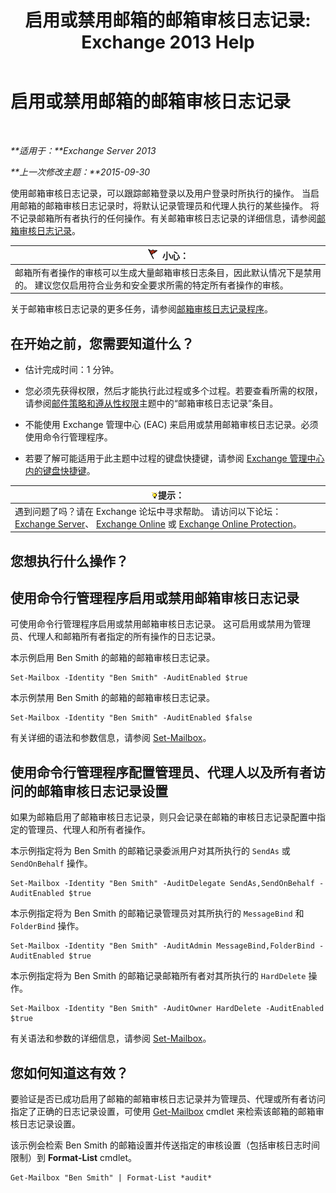 ﻿---
title: '启用或禁用邮箱的邮箱审核日志记录: Exchange 2013 Help'
TOCTitle: 启用或禁用邮箱的邮箱审核日志记录
ms:assetid: c4bbfd52-6196-49c7-8c31-777fbbee11f2
ms:mtpsurl: https://technet.microsoft.com/zh-cn/library/Ff461937(v=EXCHG.150)
ms:contentKeyID: 50491492
ms.date: 01/11/2018
mtps_version: v=EXCHG.150
ms.translationtype: HT
---

# 启用或禁用邮箱的邮箱审核日志记录

 

_**适用于：**Exchange Server 2013_

_**上一次修改主题：**2015-09-30_

使用邮箱审核日志记录，可以跟踪邮箱登录以及用户登录时所执行的操作。 当启用邮箱的邮箱审核日志记录时，将默认记录管理员和代理人执行的某些操作。 将不记录邮箱所有者执行的任何操作。有关邮箱审核日志记录的详细信息，请参阅[邮箱审核日志记录](mailbox-audit-logging-exchange-2013-help.md)。

<table>
<thead>
<tr class="header">
<th><img src="images/Dd876845.Caution(EXCHG.150).gif" title="小心" alt="小心" />小心：</th>
</tr>
</thead>
<tbody>
<tr class="odd">
<td>邮箱所有者操作的审核可以生成大量邮箱审核日志条目，因此默认情况下是禁用的。 建议您仅启用符合业务和安全要求所需的特定所有者操作的审核。</td>
</tr>
</tbody>
</table>


关于邮箱审核日志记录的更多任务，请参阅[邮箱审核日志记录程序](mailbox-audit-logging-procedures-exchange-2013-help.md)。

## 在开始之前，您需要知道什么？

  - 估计完成时间：1 分钟。

  - 您必须先获得权限，然后才能执行此过程或多个过程。若要查看所需的权限，请参阅[邮件策略和遵从性权限](messaging-policy-and-compliance-permissions-exchange-2013-help.md)主题中的“邮箱审核日志记录”条目。

  - 不能使用 Exchange 管理中心 (EAC) 来启用或禁用邮箱审核日志记录。必须使用命令行管理程序。

  - 若要了解可能适用于此主题中过程的键盘快捷键，请参阅 [Exchange 管理中心内的键盘快捷键](keyboard-shortcuts-in-the-exchange-admin-center-exchange-online-protection-help.md)。

<table>
<thead>
<tr class="header">
<th><img src="images/Bb124558.tip(EXCHG.150).gif" title="提示" alt="提示" />提示：</th>
</tr>
</thead>
<tbody>
<tr class="odd">
<td>遇到问题了吗？请在 Exchange 论坛中寻求帮助。 请访问以下论坛：<a href="https://go.microsoft.com/fwlink/p/?linkid=60612">Exchange Server</a>、 <a href="https://go.microsoft.com/fwlink/p/?linkid=267542">Exchange Online</a> 或 <a href="https://go.microsoft.com/fwlink/p/?linkid=285351">Exchange Online Protection</a>。</td>
</tr>
</tbody>
</table>


## 您想执行什么操作？

## 使用命令行管理程序启用或禁用邮箱审核日志记录

可使用命令行管理程序启用或禁用邮箱审核日志记录。 这可启用或禁用为管理员、代理人和邮箱所有者指定的所有操作的日志记录。

本示例启用 Ben Smith 的邮箱的邮箱审核日志记录。

    Set-Mailbox -Identity "Ben Smith" -AuditEnabled $true

本示例禁用 Ben Smith 的邮箱的邮箱审核日志记录。

    Set-Mailbox -Identity "Ben Smith" -AuditEnabled $false

有关详细的语法和参数信息，请参阅 [Set-Mailbox](https://technet.microsoft.com/zh-cn/library/bb123981\(v=exchg.150\))。

## 使用命令行管理程序配置管理员、代理人以及所有者访问的邮箱审核日志记录设置

如果为邮箱启用了邮箱审核日志记录，则只会记录在邮箱的审核日志记录配置中指定的管理员、代理人和所有者操作。

本示例指定将为 Ben Smith 的邮箱记录委派用户对其所执行的 `SendAs` 或 `SendOnBehalf` 操作。

    Set-Mailbox -Identity "Ben Smith" -AuditDelegate SendAs,SendOnBehalf -AuditEnabled $true

本示例指定将为 Ben Smith 的邮箱记录管理员对其所执行的 `MessageBind` 和 `FolderBind` 操作。

    Set-Mailbox -Identity "Ben Smith" -AuditAdmin MessageBind,FolderBind -AuditEnabled $true

本示例指定将为 Ben Smith 的邮箱记录邮箱所有者对其所执行的 `HardDelete` 操作。

    Set-Mailbox -Identity "Ben Smith" -AuditOwner HardDelete -AuditEnabled $true

有关语法和参数的详细信息，请参阅 [Set-Mailbox](https://technet.microsoft.com/zh-cn/library/bb123981\(v=exchg.150\))。

## 您如何知道这有效？

要验证是否已成功启用了邮箱的邮箱审核日志记录并为管理员、代理或所有者访问指定了正确的日志记录设置，可使用 [Get-Mailbox](https://technet.microsoft.com/zh-cn/library/bb123685\(v=exchg.150\)) cmdlet 来检索该邮箱的邮箱审核日志记录设置。

该示例会检索 Ben Smith 的邮箱设置并传送指定的审核设置（包括审核日志时间限制）到 **Format-List** cmdlet。

    Get-Mailbox "Ben Smith" | Format-List *audit*

